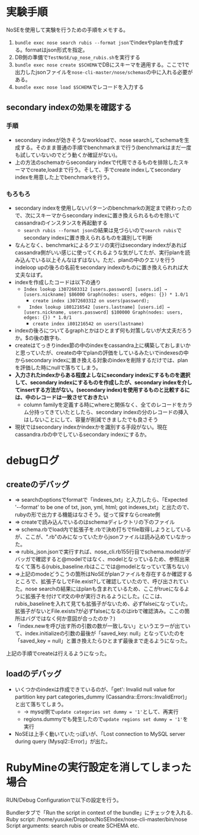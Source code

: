 # 実験手順

NoSEを使用して実験を行うための手順をメモする。

1. `bundle exec nose search rubis --format json`でindexやplanを作成する。formatはjson形式を指定。
2. DB側の準備で`TestNoSE/up_nose_rubis.sh`を実行する
3. `bundle exec nose create $SCHEMA`でDBにスキーマを適用する。ここで1で出力したjsonファイルを`nose-cli-master/nose/schemas`の中に入れる必要がある。
4. `bundle exec nose load $SCHEMA`でレコードを入力する

## secondary indexの効果を確認する

### 手順

* secondary indexが効きそうなworkloadで、nose searchしてschemaを生成する。そのまま普通の手順でbenchmarkまで行う(benchmarkはまだ一度も試していないのでどう動くか確証がない)。
* 上の方法のschemaからsecondary indexで代用できるものを排除したスキーマでcreate,loadまで行う。そして、手でcreate indexしてsecondary indexを用意した上でbenchmarkを行う。

### もろもろ

* secondary indexを使用しないパターンのbenchmarkの測定まで終わったので、次にスキーマからsecondary indexに置き換えられるものを除いてcassandraのインスタンスを再起動する
    * `search rubis --format json`の結果は見づらいので`search rubis`でsecondary indexに置き換えられるものを識別して判断
* なんとなく、benchmarkによるクエリの実行はsecondary indexがあればcassandra側がいい感じに使ってくれるような気がしてたが、実行planを読み込んでいる以上そんなはずはない。ただ、planの中のクエリを行うindeloop upの後ろの名前をsecondary indexのものに置き換えられれば大丈夫なはず。
* indexを作成したコードは以下の通り
    * `Index lookup i3072603312 [users.password] [users.id] → [users.nickname] $86000 Graph(nodes: users, edges: {}) * 1.0/1`
        * `create index i3072603312 on users(password);`
    * `  Index lookup i801216542 [users.lastname] [users.id] → [users.nickname, users.password] $100000 Graph(nodes: users, edges: {}) * 1.0/1`
        * `create index i801216542 on users(lastname)`
* indexの後ろについてるgraphとかはひとまず何も対策しないが大丈夫だろうか。$の後の数字も.
* createはてっきりindex節の中のindexをcassandra上に構築しておしまいかと思っていたが、createの中でplanの評価をしているみたいでindexesの中からsecondary indexに置き換える対象のindexを削除するだけでは、planを評価した時にnullで落ちてしまう。
* **入力されたindexからある程度よしなにsecondary indexにするものを選択して、secondary indexにするものを作成したが、secondary indexを介してinsertする方法がない。(secondary index)を使用するものと比較するには、中のレコードは一致させておきたい**
    * column familyを定義する時にwhereと関係なく、全てのレコードをカラム分持ってきていたとしたら、secondary indexの分のレコードの挿入はしないことにして、容量が削減できましたでも良さそう
* 現状ではsecondary indexかindexかを識別する手段がない。現在cassandra.rbの中でしているsecondary indexにするか。

# debugログ

## createのデバッグ

* => searchのoptionsでformatで「indexes_txt」と入力したら、「Expected '--format' to be one of txt, json, yml, html; got indexes_txt」と出たので、rubyの形で出力する機能はなさそう。従って探すならcreate側
* => createで読み込んでいるのはschemaディレクトリの下のファイル
* => schema.rbでload内で拡張子を.rbで決め打ちでfile取得しようとしているが、ここが、".rb"のみになっていたからjsonファイルは読み込めていなかった。
* => rubis_json.jsonで実行すれば、nose_cli.rb155行目でschema.modelがデバッガで確認すると@modelではなく、modelとなっているため、参照出来なくて落ちる(rubis_baseline.rbはここでは@modelとなっていて落ちない)
* =>上記のmodeどうこうの箇所はNoSEがplanファイルを存在するか確認するところで、拡張子なしでFile.exist?して確認していたので、呼び出されていた。nose searchの結果にはplanも含まれているため、ここがtrueになるように拡張子を付けてif文の中が実行されるようにした。(ここは、rubis_baselineを入れて見ても拡張子がないため、必ずfalseになっていた。拡張子がないとFile.exists?が必ずfalseになるのはirbで確認済み。ここの箇所はバグではなく何か意図が合ったのか？)
* 「index.newを呼び出す所の引数の数が一致しない」というエラーが出ていて、index.initializeの引数の最後が「saved_key: null」となっていたのを「saved_key = null」と置き換えたらひとまず最後まで走るようになった。

上記の手順でcreateは行えるようになった。

## loadのデバッグ

* いくつかのindexは作成できているのが、「get': Invalid null value for partition key part categories_dummy (Cassandra::Errors::InvalidError)」と出て落ちてしまう。
    * -> mysql側で`update categories set dummy = '1'`として、再実行
    * regions.dummyでも発生したので`update regions set dummy = '1'`を実行
* NoSEは上手く動いていたっぽいが、「Lost connection to MySQL server during query (Mysql2::Error)」が出た。

# RubyMineの実行設定を消してしまった場合

RUN/Debug Configurationで以下の設定を行う。

Bundlerタブで「Run the script in context of the bundle」にチェックを入れる.
Ruby script: /home/yusuke/Dropbox/NoSEIndex/nose-cli-master/bin/nose
Script arguments: search rubis or create SCHEMA etc.
